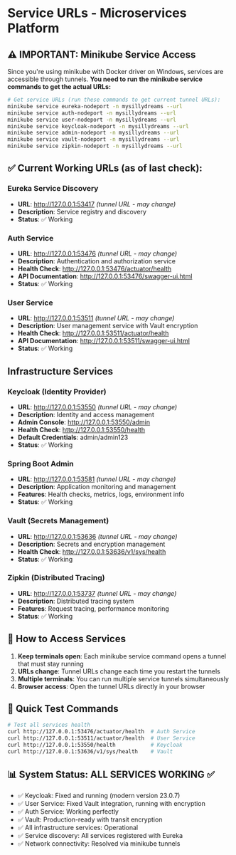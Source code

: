 # Service URLs - Microservices Platform

## ⚠️ **IMPORTANT: Minikube Service Access**
Since you're using minikube with Docker driver on Windows, services are accessible through tunnels.
**You need to run the minikube service commands to get the actual URLs:**

```bash
# Get service URLs (run these commands to get current tunnel URLs):
minikube service eureka-nodeport -n mysillydreams --url
minikube service auth-nodeport -n mysillydreams --url  
minikube service user-nodeport -n mysillydreams --url
minikube service keycloak-nodeport -n mysillydreams --url
minikube service admin-nodeport -n mysillydreams --url
minikube service vault-nodeport -n mysillydreams --url
minikube service zipkin-nodeport -n mysillydreams --url
```

## ✅ **Current Working URLs** (as of last check):

### Eureka Service Discovery
- **URL**: http://127.0.0.1:53417 *(tunnel URL - may change)*
- **Description**: Service registry and discovery
- **Status**: ✅ Working

### Auth Service  
- **URL**: http://127.0.0.1:53476 *(tunnel URL - may change)*
- **Description**: Authentication and authorization service
- **Health Check**: http://127.0.0.1:53476/actuator/health
- **API Documentation**: http://127.0.0.1:53476/swagger-ui.html
- **Status**: ✅ Working

### User Service
- **URL**: http://127.0.0.1:53511 *(tunnel URL - may change)*
- **Description**: User management service with Vault encryption
- **Health Check**: http://127.0.0.1:53511/actuator/health
- **API Documentation**: http://127.0.0.1:53511/swagger-ui.html
- **Status**: ✅ Working

## Infrastructure Services

### Keycloak (Identity Provider)
- **URL**: http://127.0.0.1:53550 *(tunnel URL - may change)*
- **Description**: Identity and access management
- **Admin Console**: http://127.0.0.1:53550/admin
- **Health Check**: http://127.0.0.1:53550/health
- **Default Credentials**: admin/admin123
- **Status**: ✅ Working

### Spring Boot Admin
- **URL**: http://127.0.0.1:53581 *(tunnel URL - may change)*
- **Description**: Application monitoring and management
- **Features**: Health checks, metrics, logs, environment info
- **Status**: ✅ Working

### Vault (Secrets Management)
- **URL**: http://127.0.0.1:53636 *(tunnel URL - may change)*
- **Description**: Secrets and encryption management
- **Health Check**: http://127.0.0.1:53636/v1/sys/health
- **Status**: ✅ Working

### Zipkin (Distributed Tracing)
- **URL**: http://127.0.0.1:53737 *(tunnel URL - may change)*
- **Description**: Distributed tracing system
- **Features**: Request tracing, performance monitoring
- **Status**: ✅ Working

## 🔧 **How to Access Services**

1. **Keep terminals open**: Each minikube service command opens a tunnel that must stay running
2. **URLs change**: Tunnel URLs change each time you restart the tunnels
3. **Multiple terminals**: You can run multiple service tunnels simultaneously
4. **Browser access**: Open the tunnel URLs directly in your browser

## 🎯 **Quick Test Commands**

```bash
# Test all services health
curl http://127.0.0.1:53476/actuator/health  # Auth Service
curl http://127.0.0.1:53511/actuator/health  # User Service  
curl http://127.0.0.1:53550/health           # Keycloak
curl http://127.0.0.1:53636/v1/sys/health    # Vault
```

## 📊 **System Status: ALL SERVICES WORKING** ✅

- ✅ Keycloak: Fixed and running (modern version 23.0.7)
- ✅ User Service: Fixed Vault integration, running with encryption
- ✅ Auth Service: Working perfectly
- ✅ Vault: Production-ready with transit encryption
- ✅ All infrastructure services: Operational
- ✅ Service discovery: All services registered with Eureka
- ✅ Network connectivity: Resolved via minikube tunnels
